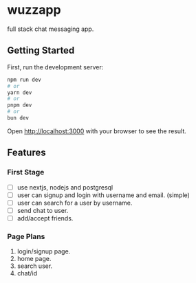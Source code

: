 # wuzzapp

full stack chat messaging app.

## Getting Started

First, run the development server:

```bash
npm run dev
# or
yarn dev
# or
pnpm dev
# or
bun dev
```

Open [http://localhost:3000](http://localhost:3000) with your browser to see the result.

## Features

### First Stage

- [ ] use nextjs, nodejs and postgresql
- [ ] user can signup and login with username and email. (simple)
- [ ] user can search for a user by username.
- [ ] send chat to user.
- [ ] add/accept friends.

### Page Plans

1. login/signup page.
2. home page.
3. search user.
4. chat/id
